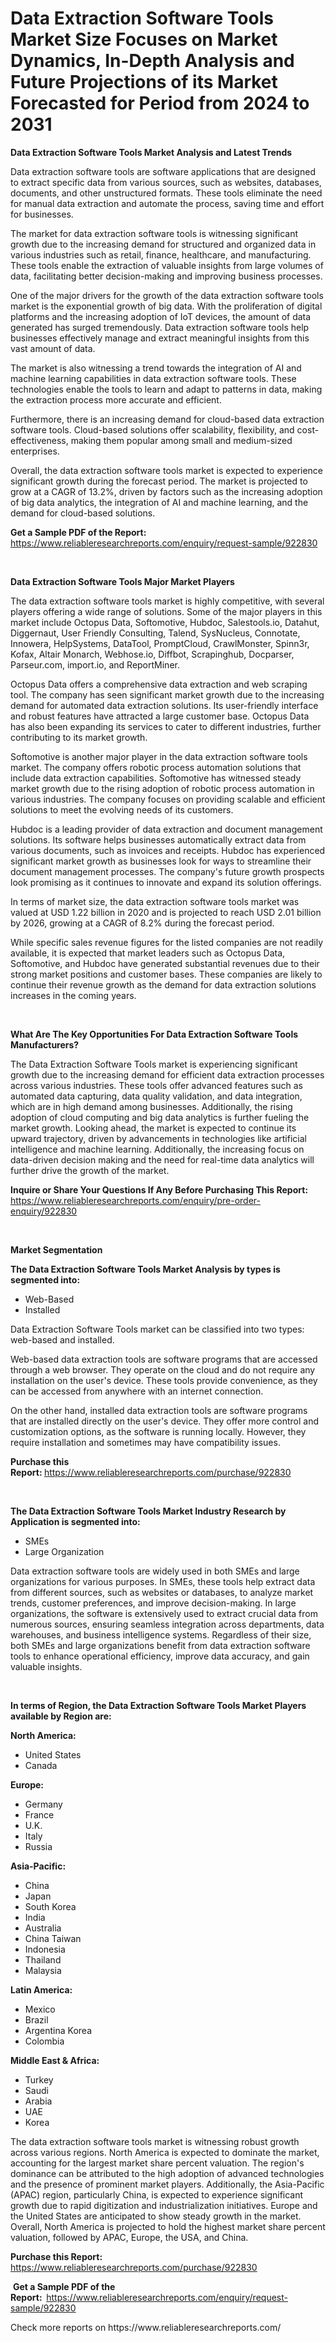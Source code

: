 <p><h1>Data Extraction Software Tools Market Size Focuses on Market Dynamics, In-Depth Analysis and Future Projections of its Market Forecasted for Period from 2024 to 2031</h1></p><p><strong>Data Extraction Software Tools Market Analysis and Latest Trends</strong></p>
<p><p>Data extraction software tools are software applications that are designed to extract specific data from various sources, such as websites, databases, documents, and other unstructured formats. These tools eliminate the need for manual data extraction and automate the process, saving time and effort for businesses.</p><p>The market for data extraction software tools is witnessing significant growth due to the increasing demand for structured and organized data in various industries such as retail, finance, healthcare, and manufacturing. These tools enable the extraction of valuable insights from large volumes of data, facilitating better decision-making and improving business processes.</p><p>One of the major drivers for the growth of the data extraction software tools market is the exponential growth of big data. With the proliferation of digital platforms and the increasing adoption of IoT devices, the amount of data generated has surged tremendously. Data extraction software tools help businesses effectively manage and extract meaningful insights from this vast amount of data.</p><p>The market is also witnessing a trend towards the integration of AI and machine learning capabilities in data extraction software tools. These technologies enable the tools to learn and adapt to patterns in data, making the extraction process more accurate and efficient.</p><p>Furthermore, there is an increasing demand for cloud-based data extraction software tools. Cloud-based solutions offer scalability, flexibility, and cost-effectiveness, making them popular among small and medium-sized enterprises.</p><p>Overall, the data extraction software tools market is expected to experience significant growth during the forecast period. The market is projected to grow at a CAGR of 13.2%, driven by factors such as the increasing adoption of big data analytics, the integration of AI and machine learning, and the demand for cloud-based solutions.</p></p>
<p><strong>Get a Sample PDF of the Report:&nbsp;</strong> <a href="https://www.reliableresearchreports.com/enquiry/request-sample/922830">https://www.reliableresearchreports.com/enquiry/request-sample/922830</a></p>
<p>&nbsp;</p>
<p><strong>Data Extraction Software Tools Major Market Players</strong></p>
<p><p>The data extraction software tools market is highly competitive, with several players offering a wide range of solutions. Some of the major players in this market include Octopus Data, Softomotive, Hubdoc, Salestools.io, Datahut, Diggernaut, User Friendly Consulting, Talend, SysNucleus, Connotate, Innowera, HelpSystems, DataTool, PromptCloud, CrawlMonster, Spinn3r, Kofax, Altair Monarch, Webhose.io, Diffbot, Scrapinghub, Docparser, Parseur.com, import.io, and ReportMiner.</p><p>Octopus Data offers a comprehensive data extraction and web scraping tool. The company has seen significant market growth due to the increasing demand for automated data extraction solutions. Its user-friendly interface and robust features have attracted a large customer base. Octopus Data has also been expanding its services to cater to different industries, further contributing to its market growth.</p><p>Softomotive is another major player in the data extraction software tools market. The company offers robotic process automation solutions that include data extraction capabilities. Softomotive has witnessed steady market growth due to the rising adoption of robotic process automation in various industries. The company focuses on providing scalable and efficient solutions to meet the evolving needs of its customers.</p><p>Hubdoc is a leading provider of data extraction and document management solutions. Its software helps businesses automatically extract data from various documents, such as invoices and receipts. Hubdoc has experienced significant market growth as businesses look for ways to streamline their document management processes. The company's future growth prospects look promising as it continues to innovate and expand its solution offerings.</p><p>In terms of market size, the data extraction software tools market was valued at USD 1.22 billion in 2020 and is projected to reach USD 2.01 billion by 2026, growing at a CAGR of 8.2% during the forecast period.</p><p>While specific sales revenue figures for the listed companies are not readily available, it is expected that market leaders such as Octopus Data, Softomotive, and Hubdoc have generated substantial revenues due to their strong market positions and customer bases. These companies are likely to continue their revenue growth as the demand for data extraction solutions increases in the coming years.</p></p>
<p>&nbsp;</p>
<p><strong>What Are The Key Opportunities For Data Extraction Software Tools Manufacturers?</strong></p>
<p><p>The Data Extraction Software Tools market is experiencing significant growth due to the increasing demand for efficient data extraction processes across various industries. These tools offer advanced features such as automated data capturing, data quality validation, and data integration, which are in high demand among businesses. Additionally, the rising adoption of cloud computing and big data analytics is further fueling the market growth. Looking ahead, the market is expected to continue its upward trajectory, driven by advancements in technologies like artificial intelligence and machine learning. Additionally, the increasing focus on data-driven decision making and the need for real-time data analytics will further drive the growth of the market.</p></p>
<p><strong>Inquire or Share Your Questions If Any Before Purchasing This Report:</strong> <a href="https://www.reliableresearchreports.com/enquiry/pre-order-enquiry/922830">https://www.reliableresearchreports.com/enquiry/pre-order-enquiry/922830</a></p>
<p>&nbsp;</p>
<p><strong>Market Segmentation</strong></p>
<p><strong>The Data Extraction Software Tools Market Analysis by types is segmented into:</strong></p>
<p><ul><li>Web-Based</li><li>Installed</li></ul></p>
<p><p>Data Extraction Software Tools market can be classified into two types: web-based and installed. </p><p>Web-based data extraction tools are software programs that are accessed through a web browser. They operate on the cloud and do not require any installation on the user's device. These tools provide convenience, as they can be accessed from anywhere with an internet connection.</p><p>On the other hand, installed data extraction tools are software programs that are installed directly on the user's device. They offer more control and customization options, as the software is running locally. However, they require installation and sometimes may have compatibility issues.</p></p>
<p><strong>Purchase this Report:&nbsp;</strong><a href="https://www.reliableresearchreports.com/purchase/922830">https://www.reliableresearchreports.com/purchase/922830</a></p>
<p>&nbsp;</p>
<p><strong>The Data Extraction Software Tools Market Industry Research by Application is segmented into:</strong></p>
<p><ul><li>SMEs</li><li>Large Organization</li></ul></p>
<p><p>Data extraction software tools are widely used in both SMEs and large organizations for various purposes. In SMEs, these tools help extract data from different sources, such as websites or databases, to analyze market trends, customer preferences, and improve decision-making. In large organizations, the software is extensively used to extract crucial data from numerous sources, ensuring seamless integration across departments, data warehouses, and business intelligence systems. Regardless of their size, both SMEs and large organizations benefit from data extraction software tools to enhance operational efficiency, improve data accuracy, and gain valuable insights.</p></p>
<p>&nbsp;</p>
<p><strong>In terms of Region, the Data Extraction Software Tools Market Players available by Region are:</strong></p>
<p>
    <p> <strong> North America: </strong>
        <ul>
            <li>United States</li>
            <li>Canada</li>
        </ul>
        </p> 
    <p> <strong> Europe: </strong>
        <ul>
            <li>Germany</li>
            <li>France</li>
            <li>U.K.</li>
            <li>Italy</li>
            <li>Russia</li>
        </ul>
        </p> 
    <p> <strong> Asia-Pacific: </strong>
        <ul>
            <li>China</li>
            <li>Japan</li>
            <li>South Korea</li>
            <li>India</li>
            <li>Australia</li>
            <li>China Taiwan</li>
            <li>Indonesia</li>
            <li>Thailand</li>
            <li>Malaysia</li>
        </ul>
        </p> 
    <p> <strong> Latin America: </strong>
        <ul>
            <li>Mexico</li>
            <li>Brazil</li>
            <li>Argentina Korea</li>
            <li>Colombia</li>
        </ul>
        </p> 
    <p> <strong> Middle East & Africa: </strong>
        <ul>
            <li>Turkey</li>
            <li>Saudi</li>
            <li>Arabia</li>
            <li>UAE</li>
            <li>Korea</li>
        </ul>
    </p>
    </p>
<p><p>The data extraction software tools market is witnessing robust growth across various regions. North America is expected to dominate the market, accounting for the largest market share percent valuation. The region's dominance can be attributed to the high adoption of advanced technologies and the presence of prominent market players. Additionally, the Asia-Pacific (APAC) region, particularly China, is expected to experience significant growth due to rapid digitization and industrialization initiatives. Europe and the United States are anticipated to show steady growth in the market. Overall, North America is projected to hold the highest market share percent valuation, followed by APAC, Europe, the USA, and China.</p></p>
<p><strong>Purchase this Report: </strong><a href="https://www.reliableresearchreports.com/purchase/922830">https://www.reliableresearchreports.com/purchase/922830</a></p>
<p>&nbsp;<strong>Get a Sample PDF of the Report:&nbsp;&nbsp;</strong><a href="https://www.reliableresearchreports.com/enquiry/request-sample/922830">https://www.reliableresearchreports.com/enquiry/request-sample/922830</a></p>
<p><strong></strong></p>
<p>Check more reports on https://www.reliableresearchreports.com/</p>